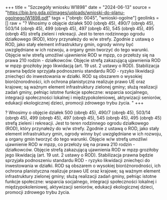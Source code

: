 +++
title = "Szczegóły wniosku W1898"
date = "2024-06-13"
source = "https://bip.brg.gda.pl/images/uploads/wnioski-do-planu-ogolnego/W1898.pdf"
tags = ["obręb: 0045", "wnioski-ogolne"]
geolinks = []
raw = "? Wnosimy o objęcie działek 500 (obręb 45), 490/7 (obręb 45), 503/14 (obręb 45), 499 (obręb 45), 497 (obręb 45), 545 (obręb 45), 495 (obręb 45) strefą zieleni i rekreacji. Jest to teren rodzinnego ogrodu działkowego (ROD), który przynałeży do w/w strefy. Zgodnie z ustawą o ROD, jako stały element infrastruktury gmin, ogrody winny być uwzględniane w ich rozwoju, a organy gmin tworzyć do tego warunki. Objęcie w/w strefą umożliwi ujawnienie ROD w mpzp, co przełoży się na prawa 210 rodzin - działkowców. Objęcie strefą zakazującą ujawnienia ROD w mpzp groziłoby jego likwidacją (art. 19 ust. 2 ustawy o ROD). Stabilizacja prawna będzie sprzyjała podnoszeniu standardu ROD - ryzyko likwidacji zniechęci do inwestowania w działki. ROD są obszarem o wysokiej bioróżnorodności, ich ochrona planistyczna realizuje prawo UE oraz krajowe; są ważnym element infrastruktury zielonej gminy; służą realizacji zadań gminy, pełniąc istotne funkcje społeczne: wsparcia socjalnego, integracji społeczności lokalnej i międzypokoleniowej, aktywizacji seniorów, edukacji ekologicznej dzieci, promocji zdrowego trybu życia. "
+++

? Wnosimy o objęcie działek 500 (obręb 45), 490/7 (obręb 45), 503/14 (obręb 45), 499 (obręb 45), 497
(obręb 45), 545 (obręb 45), 495 (obręb 45) strefą zieleni i rekreacji. Jest to teren rodzinnego ogrodu działkowego
(ROD), który przynałeży do w/w strefy. Zgodnie z ustawą o ROD, jako stały element infrastruktury gmin, ogrody
winny być uwzględniane w ich rozwoju, a organy gmin tworzyć do tego warunki. Objęcie w/w strefą umożliwi
ujawnienie ROD w mpzp, co przełoży się na prawa 210 rodzin - działkowców. Objęcie strefą zakazującą
ujawnienia ROD w mpzp groziłoby jego likwidacją (art. 19 ust. 2 ustawy o ROD). Stabilizacja prawna będzie
sprzyjała podnoszeniu standardu ROD - ryzyko likwidacji zniechęci do inwestowania w działki. ROD są obszarem
o wysokiej bioróżnorodności, ich ochrona planistyczna realizuje prawo UE oraz krajowe; są ważnym element
infrastruktury zielonej gminy; służą realizacji zadań gminy, pełniąc istotne funkcje społeczne: wsparcia socjalnego,
integracji społeczności lokalnej i międzypokoleniowej, aktywizacji seniorów, edukacji ekologicznej dzieci, promocji
zdrowego trybu życia.




